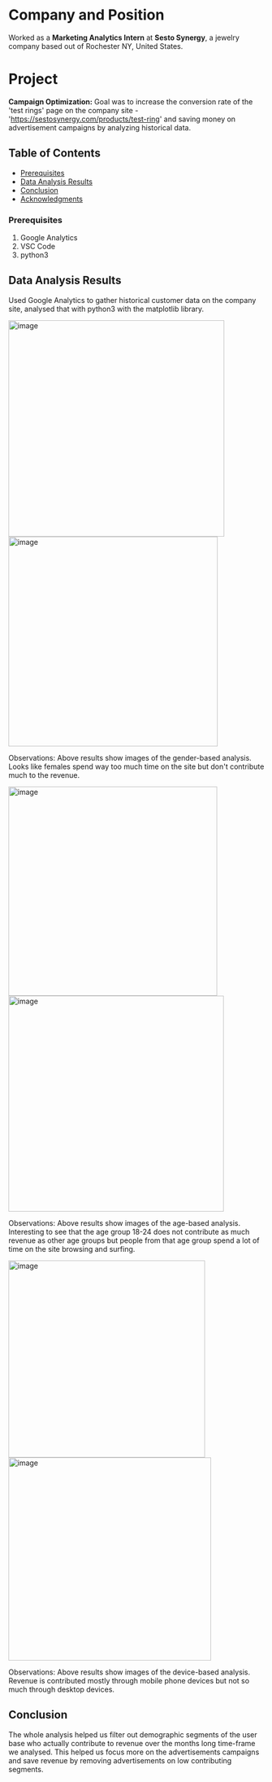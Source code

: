 # Company and Position
Worked as a **Marketing Analytics Intern** at **Sesto Synergy**, a jewelry company based out of Rochester NY, United States.

# Project
**Campaign Optimization:**
Goal was to increase the conversion rate of the 'test rings' page on the company site - 'https://sestosynergy.com/products/test-ring' and saving money on advertisement campaigns
by analyzing historical data.

## Table of Contents
- [Prerequisites](#prerequisites)
- [Data Analysis Results](#data_analysis_results)
- [Conclusion](#conclusion)
- [Acknowledgments](#acknowledgments)

### Prerequisites
1) Google Analytics
2) VSC Code
3) python3

## Data Analysis Results
Used Google Analytics to gather historical customer data on the company site, analysed that with python3 with the matplotlib library.

<img width="425" alt="image" src="https://github.com/sankalpsaoji98/Campaign_Optimization/assets/26198596/49d70929-77b1-4e8b-b755-50bc7293dbdd">
<img width="412" alt="image" src="https://github.com/sankalpsaoji98/Campaign_Optimization/assets/26198596/ad45249d-6450-4bc8-aa84-87b0ce8ca383">

Observations: Above results show images of the gender-based analysis. Looks like females spend way too much time on the site but don't contribute much to the revenue.

<img width="411" alt="image" src="https://github.com/sankalpsaoji98/Campaign_Optimization/assets/26198596/b29b6305-38c5-4a5b-8888-9724c97ddd6d">
<img width="424" alt="image" src="https://github.com/sankalpsaoji98/Campaign_Optimization/assets/26198596/c5b12d54-34c1-4221-ba1f-43672a0a4068">

Observations: Above results show images of the age-based analysis. Interesting to see that the age group 18-24 does not contribute as much revenue as other age groups but people from that age group spend a lot of time on the site browsing and surfing.

<img width="387" alt="image" src="https://github.com/sankalpsaoji98/Campaign_Optimization/assets/26198596/5da0fd5a-18f5-407a-a775-4a06747448b1">
<img width="399" alt="image" src="https://github.com/sankalpsaoji98/Campaign_Optimization/assets/26198596/d0f50170-eb3a-4ab7-9c97-5fcddf1a732d">

Observations: Above results show images of the device-based analysis. Revenue is contributed mostly through mobile phone devices but not so much through desktop devices.

## Conclusion
The whole analysis helped us filter out demographic segments of the user base who actually contribute to revenue over the months long time-frame we analysed. This helped us focus more on the advertisements campaigns and save revenue by removing advertisements on low contributing segments.


